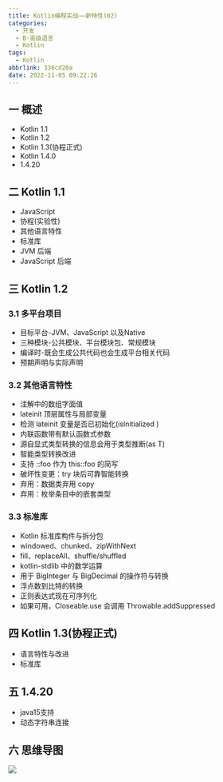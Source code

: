 ```yaml
---
title: Kotlin编程实战——新特性(02)
categories:
  - 开发
  - B-高级语言
  - Kotlin
tags:
  - Kotlin
abbrlink: 336cd20a
date: 2022-11-05 09:22:26
---
```

## 一 概述

* Kotlin 1.1
* Kotlin 1.2 
* Kotlin 1.3(协程正式)
* Kotlin 1.4.0
* 1.4.20

<!--more-->

## 二 Kotlin 1.1

* JavaScript
* 协程(实验性)
* 其他语言特性
* 标准库
* JVM 后端
* JavaScript 后端

## 三 Kotlin 1.2 

### 3.1 多平台项目

* 目标平台-JVM、JavaScript 以及Native 
* 三种模块-公共模块、平台模块包、常规模块
* 编译时-既会生成公共代码也会生成平台相关代码
* 预期声明与实际声明

### 3.2 其他语言特性

* 注解中的数组字面值
* lateinit 顶层属性与局部变量
* 检测 lateinit 变量是否已初始化(isInitialized )
* 内联函数带有默认函数式参数
* 源自显式类型转换的信息会用于类型推断(as T)
* 智能类型转换改进
* 支持 ::foo 作为 this::foo 的简写
* 破坏性变更：try 块后可靠智能转换
* 弃用：数据类弃用 copy
* 弃用：枚举条目中的嵌套类型

### 3.3 标准库

* Kotlin 标准库构件与拆分包
* windowed、chunked、zipWithNext
* fill、replaceAll、shuffle/shuffled
* kotlin-stdlib 中的数学运算
* 用于 BigInteger 与 BigDecimal 的操作符与转换
* 浮点数到比特的转换
* 正则表达式现在可序列化
* 如果可用，Closeable.use 会调用 Throwable.addSuppressed

## 四 Kotlin 1.3(协程正式)

* 语言特性与改进
* 标准库

## 五 1.4.20

* java15支持
* 动态字符串连接

## 六 思维导图

![][2]



[2]:https://cdn.staticaly.com/gh/PGzxc/CDN/master/blog-kotlin/kotlin-learn-struct-2.png